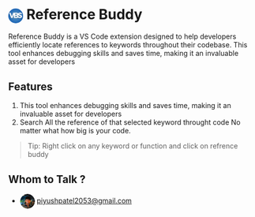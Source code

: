 # <img src="./logo.png" alt="Piyush Patel" style="border-radius: 50%; width: 30px; height: 30px; vertical-align: middle;"/>  Reference Buddy
Reference Buddy is a VS Code extension designed to help developers efficiently locate references to keywords throughout their codebase. This tool enhances debugging skills and saves time, making it an invaluable asset for developers

## Features

1. This tool enhances debugging skills and saves time, making it an invaluable asset for developers
2. Search All the reference of that selected keyword throught code No matter what how big is your code.

> Tip: Right click on any keyword or function and click on refrence buddy


## Whom to Talk ?
- <img src="./documentation/ME.png" alt="Piyush Patel" style="border-radius: 50%; width: 30px; height: 30px; vertical-align: middle;"/> piyushpatel2053@gmail.com